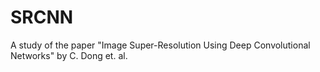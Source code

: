 # SRCNN
A study of the paper "Image Super-Resolution Using Deep Convolutional Networks" by C. Dong et. al.
